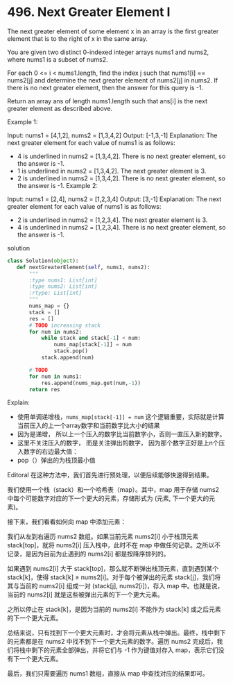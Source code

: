 # 496. Next Greater Element I

The next greater element of some element x in an array is the first greater element that is to the right of x in the same array.

You are given two distinct 0-indexed integer arrays nums1 and nums2, where nums1 is a subset of nums2.

For each 0 <= i < nums1.length, find the index j such that nums1[i] == nums2[j] and determine the next greater element of nums2[j] in nums2. If there is no next greater element, then the answer for this query is -1.

Return an array ans of length nums1.length such that ans[i] is the next greater element as described above.

 

Example 1:

Input: nums1 = [4,1,2], nums2 = [1,3,4,2]
Output: [-1,3,-1]
Explanation: The next greater element for each value of nums1 is as follows:
- 4 is underlined in nums2 = [1,3,4,2]. There is no next greater element, so the answer is -1.
- 1 is underlined in nums2 = [1,3,4,2]. The next greater element is 3.
- 2 is underlined in nums2 = [1,3,4,2]. There is no next greater element, so the answer is -1.
Example 2:

Input: nums1 = [2,4], nums2 = [1,2,3,4]
Output: [3,-1]
Explanation: The next greater element for each value of nums1 is as follows:
- 2 is underlined in nums2 = [1,2,3,4]. The next greater element is 3.
- 4 is underlined in nums2 = [1,2,3,4]. There is no next greater element, so the answer is -1.

solution
 ```python
class Solution(object):
    def nextGreaterElement(self, nums1, nums2):
        """
        :type nums1: List[int]
        :type nums2: List[int]
        :rtype: List[int]
        """
        nums_map = {}
        stack = []
        res = []
        # TODO increasing stack 
        for num in nums2:
            while stack and stack[-1] < num:
                nums_map[stack[-1]] = num
                stack.pop()
            stack.append(num)

        # TODO
        for num in nums1:
            res.append(nums_map.get(num,-1))
        return res
```

Explain:
- 使用单调递增栈，`nums_map[stack[-1]] = num` 这个逻辑重要，实际就是计算当前压入的上一个array数字和当前数字比大小的结果
- 因为是递增， 所以上一个压入的数字比当前数字小，否则一直压入新的数字。
- 这里不关注压入的数字， 而是关注弹出的数字， 因为那个数字正好是上n个压入数字的右边最大值：
- pop（）弹出的为栈顶最小值


Editoral
在这种方法中，我们首先进行预处理，以便后续能够快速得到结果。

我们使用一个栈（stack）和一个哈希表（map）。其中，map 用于存储 nums2 中每个可能数字对应的下一个更大的元素，存储形式为 (元素, 下一个更大的元素)。

接下来，我们看看如何向 map 中添加元素：

我们从左到右遍历 nums2 数组。如果当前元素 nums2[i] 小于栈顶元素 stack[top]，就将 nums2[i] 压入栈中，此时不在 map 中做任何记录。之所以不记录，是因为目前为止遇到的 nums2[i] 都是按降序排列的。

如果遇到 nums2[i] 大于 stack[top]，那么就不断弹出栈顶元素，直到遇到某个 stack[k]，使得 stack[k] ≥ nums2[i]。对于每个被弹出的元素 stack[j]，我们将其与当前的 nums2[i] 组成一对 (stack[j], nums2[i])，存入 map 中。也就是说，当前的 nums2[i] 就是这些被弹出元素的下一个更大元素。

之所以停止在 stack[k]，是因为当前的 nums2[i] 不能作为 stack[k] 或之后元素的下一个更大元素。

总结来说，只有找到下一个更大元素时，才会将元素从栈中弹出。最终，栈中剩下的元素都是在 nums2 中找不到下一个更大元素的数字。遍历 nums2 完成后，我们将栈中剩下的元素全部弹出，并将它们与 -1 作为键值对存入 map，表示它们没有下一个更大元素。

最后，我们只需要遍历 nums1 数组，直接从 map 中查找对应的结果即可。
